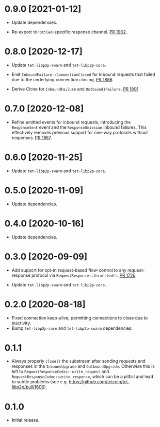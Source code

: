 # 0.9.0 [2021-01-12]

- Update dependencies.

- Re-export `throttled`-specific response channel. [PR
  1902](https://github.com/tetcoin/tet-libp2p/pull/1902).

# 0.8.0 [2020-12-17]

- Update `tet-libp2p-swarm` and `tet-libp2p-core`.

- Emit `InboundFailure::ConnectionClosed` for inbound requests that failed due
  to the underlying connection closing.
  [PR 1886](https://github.com/tetcoin/tet-libp2p/pull/1886).

- Derive Clone for `InboundFailure` and `Outbound}Failure`.
  [PR 1891](https://github.com/tetcoin/tet-libp2p/pull/1891)

# 0.7.0 [2020-12-08]

- Refine emitted events for inbound requests, introducing
  the `ResponseSent` event and the `ResponseOmission`
  inbound failures. This effectively removes previous
  support for one-way protocols without responses.
  [PR 1867](https://github.com/tetcoin/tet-libp2p/pull/1867).

# 0.6.0 [2020-11-25]

- Update `tet-libp2p-swarm` and `tet-libp2p-core`.

# 0.5.0 [2020-11-09]

- Update dependencies.

# 0.4.0 [2020-10-16]

- Update dependencies.

# 0.3.0 [2020-09-09]

- Add support for opt-in request-based flow-control to any
  request-response protocol via `RequestResponse::throttled()`.
  [PR 1726](https://github.com/tetcoin/tet-libp2p/pull/1726).

- Update `tet-libp2p-swarm` and `tet-libp2p-core`.

# 0.2.0 [2020-08-18]

- Fixed connection keep-alive, permitting connections to close due
  to inactivity.
- Bump `tet-libp2p-core` and `tet-libp2p-swarm` dependencies.

# 0.1.1

- Always properly `close()` the substream after sending requests and
responses in the `InboundUpgrade` and `OutboundUpgrade`. Otherwise this is
left to `RequestResponseCodec::write_request` and `RequestResponseCodec::write_response`,
which can be a pitfall and lead to subtle problems (see e.g.
https://github.com/tetcoin/tet-libp2p/pull/1606).

# 0.1.0

- Initial release.

